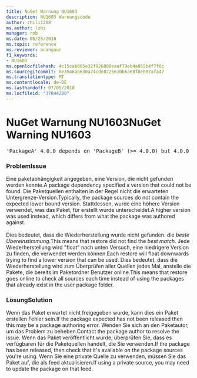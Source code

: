 ```yaml
---
title: NuGet Warnung NU1603
description: NU1603 Warnungscode
author: zhili1208
ms.author: lzhi
manager: rob
ms.date: 06/25/2018
ms.topic: reference
ms.reviewer: anangaur
f1_keywords:
- NU1603
ms.openlocfilehash: 4c15cab065e32f926800eaaf79eb4a055b4f7f0c
ms.sourcegitcommit: 8e3546ab630a24cde8725610b6a68f8eb87afa47
ms.translationtype: MT
ms.contentlocale: de-DE
ms.lasthandoff: 07/05/2018
ms.locfileid: "37844280"
---
```

# <a name="nuget-warning-nu1603"></a><span data-ttu-id="3dde8-103">NuGet Warnung NU1603</span><span class="sxs-lookup"><span data-stu-id="3dde8-103">NuGet Warning NU1603</span></span>

<pre>'PackageA' 4.0.0 depends on 'PackageB' (>= 4.0.0) but 4.0.0 was not found. An approximate best match of 5.0.0 was resolved.</pre>

### <a name="issue"></a><span data-ttu-id="3dde8-104">Problem</span><span class="sxs-lookup"><span data-stu-id="3dde8-104">Issue</span></span>

<span data-ttu-id="3dde8-105">Eine paketabhängigkeit angegeben, eine Version, die nicht gefunden werden konnte.</span><span class="sxs-lookup"><span data-stu-id="3dde8-105">A package dependency specified a version that could not be found.</span></span> <span data-ttu-id="3dde8-106">Die Paketquellen enthalten in der Regel nicht die erwarteten Untergrenze-Version.</span><span class="sxs-lookup"><span data-stu-id="3dde8-106">Typically, the package sources do not contain the expected lower bound version.</span></span> <span data-ttu-id="3dde8-107">Stattdessen, wurde eine höhere Version verwendet, was das Paket, für erstellt wurde unterscheidet.</span><span class="sxs-lookup"><span data-stu-id="3dde8-107">A higher version was used instead, which differs from what the package was authored against.</span></span><br/><br/><span data-ttu-id="3dde8-108">Dies bedeutet, dass die Wiederherstellung wurde nicht gefunden. die *beste Übereinstimmung*.</span><span class="sxs-lookup"><span data-stu-id="3dde8-108">This means that restore did not find the *best match*.</span></span> <span data-ttu-id="3dde8-109">Jede Wiederherstellung wird "float" nach unten Versuch, eine niedrigere Version zu finden, die verwendet werden können.</span><span class="sxs-lookup"><span data-stu-id="3dde8-109">Each restore will float downwards trying to find a lower version that can be used.</span></span> <span data-ttu-id="3dde8-110">Dies bedeutet, dass die Wiederherstellung wird zum Überprüfen aller Quellen jedes Mal, anstelle die Pakete, die bereits im Paketordner Benutzer online.</span><span class="sxs-lookup"><span data-stu-id="3dde8-110">This means that restore goes online to check all sources each time instead of using the packages that already exist in the user package folder.</span></span>

### <a name="solution"></a><span data-ttu-id="3dde8-111">Lösung</span><span class="sxs-lookup"><span data-stu-id="3dde8-111">Solution</span></span>
<span data-ttu-id="3dde8-112">Wenn das Paket erwartet nicht freigegeben wurde, kann dies ein Paket erstellen Fehler sein.</span><span class="sxs-lookup"><span data-stu-id="3dde8-112">If the package expected has not been released then this may be a package authoring error.</span></span> <span data-ttu-id="3dde8-113">Wenden Sie sich an den Paketautor, um das Problem zu beheben.</span><span class="sxs-lookup"><span data-stu-id="3dde8-113">Contact the package author to resolve the issue.</span></span> <span data-ttu-id="3dde8-114">Wenn das Paket veröffentlicht wurde, überprüfen Sie, dass es verfügbaren für die Paketquellen handelt, die Sie verwenden.</span><span class="sxs-lookup"><span data-stu-id="3dde8-114">If the package has been released, then check that it's available on the package sources you're using.</span></span> <span data-ttu-id="3dde8-115">Wenn Sie eine private Quelle zu verwenden, müssen Sie das Paket auf, die als feed aktualisieren.</span><span class="sxs-lookup"><span data-stu-id="3dde8-115">If using a private source, you may need to update the package on that feed.</span></span> 